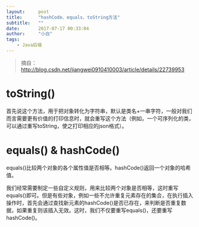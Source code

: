 ```yaml
---
layout:     post
title:      "hashCode、equals、toString方法"
subtitle:   ""
date:       2017-07-17 00:33:04
author:     "小白"
tags:
    - Java后端
---
```

> 摘自：http://blog.csdn.net/jiangwei0910410003/article/details/22739953

# toString() #
首先说这个方法，用于把对象转化为字符串，默认是类名+一串字符，一般对我们而言需要更有价值的打印信息时，就会重写这个方法（例如，一个可序列化的类，可以通过重写toString，使之打印相应的json格式）。

# equals() & hashCode() #
equals()比较两个对象的各个属性值是否相等。hashCode()返回一个对象的哈希值。
    
我们经常需要制定一些自定义规则，用来比较两个对象是否相等，这时重写equals()即可。但是有些对象，例如一些不允许重复元素存在的集合，在执行插入操作时，首先会通过查找新元素的hashCode()是否已存在，来判断是否重复数据，如果重复则该插入无效。这时，我们不仅要重写equals()，还要重写hashCode()。  
    

